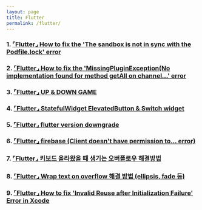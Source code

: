 ```yaml
---
layout: page
title: Flutter
permalink: /flutter/
---
```



### 1. [⌜Flutter⌟ How to fix the 'The sandbox is not in sync with the Podfile.lock' error](https://201960003.github.io/study_blog/flutter/2023/04/22/post8.html)

### 2.  [⌜Flutter⌟ How to fix the 'MissingPluginException(No implementation found for method getAll on channel...' error](https://201960003.github.io/study_blog/flutter/2023/04/24/post9.html)

### 3.  [⌜Flutter⌟ UP & DOWN GAME](https://201960003.github.io/study_blog/flutter/2023/06/11/post10.html)

### 4.  [⌜Flutter⌟ StatefulWidget ElevatedButton & Switch widget](https://201960003.github.io/study_blog/flutter/2023/07/03/post11.html)

### 5.  [⌜Flutter⌟ flutter version downgrade](https://201960003.github.io/study_blog/flutter/2023/07/05/post13.html)

### 6.  [⌜Flutter⌟ firebase (Client doesn't have permission to... error)](https://201960003.github.io/study_blog/flutter/2023/07/12/post14.html)

### 7.  [⌜Flutter⌟ 키보드 올라왔을 때 생기는 오버플로우 해결방법](https://201960003.github.io/study_blog/flutter/2023/07/13/post15.html)

### 8.  [⌜Flutter⌟ Wrap text on overflow 해결 방법 (ellipsis, fade 등)](https://201960003.github.io/study_blog/flutter/2023/07/14/post16.html)


### 9.  [⌜Flutter⌟ How to fix 'Invalid Reuse after Initialization Failure' Error in Xcode](https://201960003.github.io/study_blog/flutter/2023/07/17/post17.html)

